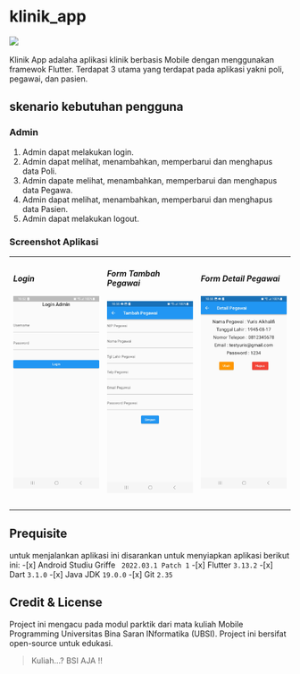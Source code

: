 # klinik_app

<img src="assets/img/logo_ubsi.jpg" width="200px"><br>

Klinik App adalaha aplikasi klinik berbasis Mobile dengan menggunakan framewok Flutter. Terdapat 3 utama yang terdapat pada aplikasi yakni poli, pegawai, dan pasien.

## skenario kebutuhan pengguna
### Admin

<ol>
    <li>Admin dapat melakukan login.</li>
    <li>Admin dapat melihat, menambahkan, memperbarui dan menghapus data Poli.</li>
    <li>Admin dapate melihat, menambahkan, memperbarui dan menghapus data Pegawa.</li>
    <li>Admin dapat melihat, menambahkan, memperbarui dan menghapus data Pasien.</li>
    <li>Admin dapat melakukan logout.</li>
</ol>

### Screenshot Aplikasi
<table>
    <tbody>
    <tr>
        <td width="33%">
            <h5 styles="text-align: center">Login<h5>
            <img src="assets/img/login_page.jpg">
        </td>
        <td width="33%">
            <h5 styles="text-align: center">Form Tambah Pegawai<h5>
            <img src="assets/img/pegawai_page.jpg">
        </td>
        <td width="33%">
            <h5 styles="text-align: center">Form Detail Pegawai<h5>
            <img src="assets/img/detail_pegawai_page.jpg">
        </td>
    </tr>
    </tbody>
</table>

## Prequisite
untuk menjalankan aplikasi ini disarankan untuk menyiapkan aplikasi berikut ini:
    -[x] Android Studiu Griffe <code> 2022.03.1 Patch 1</code>
    -[x] Flutter <code>3.13.2</code>
    -[x] Dart <code>3.1.0</code>
    -[x] Java JDK <code>19.0.0</code>
    -[x] Git <code>2.35</code>

## Credit & License
Project ini mengacu pada modul parktik dari mata kuliah Mobile Programming Universitas Bina Saran INformatika (UBSI). Project ini bersifat open-source untuk edukasi.
<blockquote>Kuliah...? BSI AJA !!</blockquote>